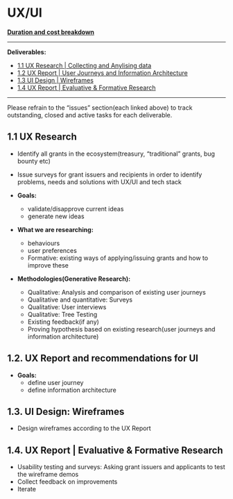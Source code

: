 # UX/UI

**[Duration and cost breakdown]()** <br/>

---

**Deliverables:**

* [1.1 UX Research | Collecting and Anylising data](https://github.com/OrdumLTD/UX/issues/1) 
* [1.2 UX Report | User Journeys and Information Architecture](https://github.com/OrdumLTD/UX/issues/2) 
* [1.3 UI Design | Wireframes](https://github.com/OrdumLTD/UX/issues/3)
* [1.4 UX Report | Evaluative & Formative Research](https://github.com/OrdumLTD/UX/issues/3)

---

Please refrain to the “issues” section(each linked above) to track outstanding, closed and active tasks for each deliverable. 
 
## **1.1 UX Research**

- Identify all grants in the ecosystem(treasury, “traditional” grants, bug bounty etc)
- Issue surveys for grant issuers and recipients in order to identify problems, needs and solutions with UX/UI and tech stack

- **Goals:**
    - validate/disapprove current ideas
    - generate new ideas

- **What we are researching:**
    - behaviours
    - user preferences
    - Formative: existing ways of applying/issuing grants and how to improve these


- **Methodologies(Generative Research):**
    - Qualitative: Analysis and comparison of existing user journeys
    - Qualitative and quantitative: Surveys
    - Qualitative: User interviews
    - Qualitative: Tree Testing
    - Existing feedback(if any)
    - Proving hypothesis based on existing research(user journeys and information architecture)

## **1.2. UX Report and recommendations for UI**

- **Goals:**
    - define user journey
    - define information architecture
    

## 1.3. **UI Design: Wireframes** 

- Design wireframes according to the UX Report

## **1.4. UX Report | Evaluative & Formative Research** 

- Usability testing and surveys: Asking grant issuers and applicants to test the wireframe demos
- Collect feedback on improvements
- Iterate
